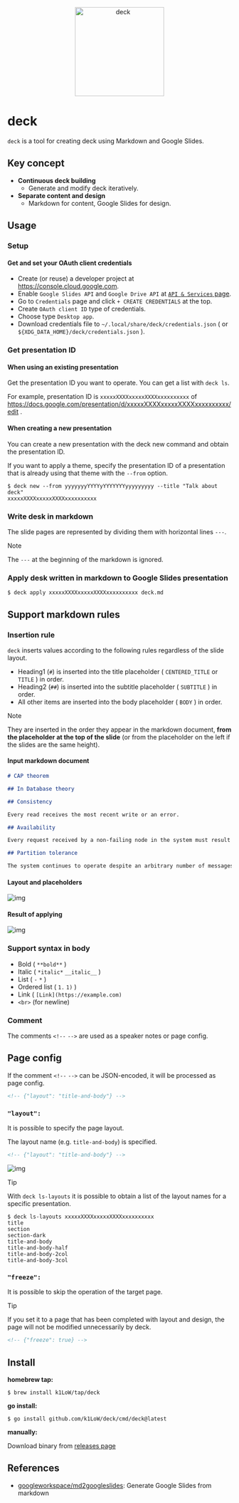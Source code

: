 <p align="center">
<img src="https://github.com/k1LoW/deck/raw/main/img/logo.svg" width="200" alt="deck">
</p>

# deck

`deck` is a tool for creating deck using Markdown and Google Slides.

## Key concept

- **Continuous deck building**
    - Generate and modify deck iteratively.
- **Separate content and design**
    - Markdown for content, Google Slides for design.

## Usage

### Setup

#### Get and set your OAuth client credentials

- Create (or reuse) a developer project at https://console.cloud.google.com.
- Enable `Google Slides API` and `Google Drive API` at [`API & Services` page](https://console.cloud.google.com/apis/dashboard).
- Go to `Credentials` page and click `+ CREATE CREDENTIALS` at the top.
- Create `OAuth client ID` type of credentials.
- Choose type `Desktop app`.
- Download credentials file to `~/.local/share/deck/credentials.json` ( or `${XDG_DATA_HOME}/deck/credentials.json` ).

### Get presentation ID

#### When using an existing presentation

Get the presentation ID you want to operate. You can get a list with `deck ls`.

For example, presentation ID is `xxxxxXXXXxxxxxXXXXxxxxxxxxxx` of https://docs.google.com/presentation/d/xxxxxXXXXxxxxxXXXXxxxxxxxxxx/edit .

#### When creating a new presentation

You can create a new presentation with the deck new command and obtain the presentation ID.

If you want to apply a theme, specify the presentation ID of a presentation that is already using that theme with the `--from` option.

```console
$ deck new --from yyyyyyyYYYYyYYYYYYYyyyyyyyyy --title "Talk about deck"
xxxxxXXXXxxxxxXXXXxxxxxxxxxx
```

### Write desk in markdown

The slide pages are represented by dividing them with horizontal lines `---`.

> [!NOTE]
> The `---` at the beginning of the markdown is ignored.

### Apply desk written in markdown to Google Slides presentation

```console
$ deck apply xxxxxXXXXxxxxxXXXXxxxxxxxxxx deck.md
```

## Support markdown rules

### Insertion rule

`deck` inserts values according to the following rules regardless of the slide layout.

- Heading1 (`#`) is inserted into the title placeholder ( `CENTERED_TITLE` or `TITLE` ) in order.
- Heading2 (`##`) is inserted into the subtitle placeholder ( `SUBTITLE` ) in order.
- All other items are inserted into the body placeholder ( `BODY` ) in order.

> [!NOTE]
> They are inserted in the order they appear in the markdown document, **from the placeholder at the top of the slide** (or from the placeholder on the left if the slides are the same height).

#### Input markdown document

```markdown
# CAP theorem

## In Database theory

## Consistency

Every read receives the most recent write or an error.

## Availability

Every request received by a non-failing node in the system must result in a response.

## Partition tolerance

The system continues to operate despite an arbitrary number of messages being dropped (or delayed) by the network between nodes.
```

#### Layout and placeholders

![img](img/layout.png)

#### Result of applying

![img](img/result.png)

### Support syntax in body

- Bold ( `**bold**` )
- Italic ( `*italic*` `__italic__` )
- List ( `-` `*` )
- Ordered list ( `1.` `1)` )
- Link ( `[Link](https://example.com)`
- `<br>` (for newline)

### Comment

The comments `<!--` `-->` are used as a speaker notes or page config.

## Page config

If the comment `<!--` `-->` can be JSON-encoded, it will be processed as page config.

```markdown
<!-- {"layout": "title-and-body"} -->
```

### `"layout":`

It is possible to specify the page layout.

The layout name (e.g. `title-and-body`) is specified.

```markdown
<!-- {"layout": "title-and-body"} -->
```

![img](img/layout_name.png)

> [!TIP]
> With `deck ls-layouts` it is possible to obtain a list of the layout names for a specific presentation.
>
> ```console
> $ deck ls-layouts xxxxxXXXXxxxxxXXXXxxxxxxxxxx
> title
> section
> section-dark
> title-and-body
> title-and-body-half
> title-and-body-2col
> title-and-body-3col
> ```

### `"freeze":`

It is possible to skip the operation of the target page.

> [!TIP]
> If you set it to a page that has been completed with layout and design, the page will not be modified unnecessarily by deck.

```markdown
<!-- {"freeze": true} -->
```

## Install

**homebrew tap:**

```console
$ brew install k1LoW/tap/deck
```

**go install:**

```console
$ go install github.com/k1LoW/deck/cmd/deck@latest
```

**manually:**

Download binary from [releases page](https://github.com/k1LoW/deck/releases)

## References

- [googleworkspace/md2googleslides](https://github.com/googleworkspace/md2googleslides): Generate Google Slides from markdown

